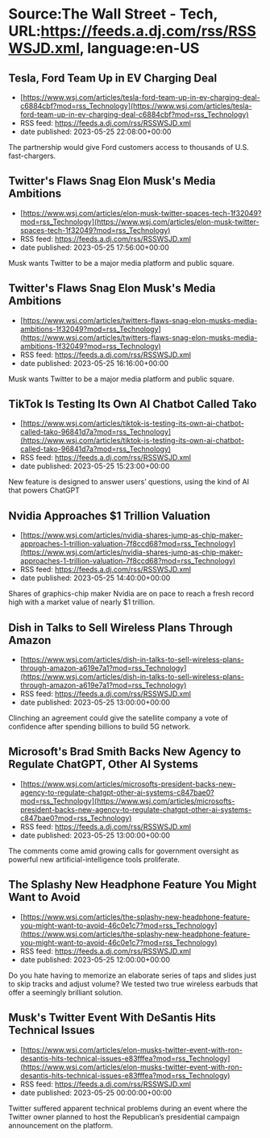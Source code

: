 # Source:The Wall Street - Tech, URL:https://feeds.a.dj.com/rss/RSSWSJD.xml, language:en-US

## Tesla, Ford Team Up in EV Charging Deal
 - [https://www.wsj.com/articles/tesla-ford-team-up-in-ev-charging-deal-c6884cbf?mod=rss_Technology](https://www.wsj.com/articles/tesla-ford-team-up-in-ev-charging-deal-c6884cbf?mod=rss_Technology)
 - RSS feed: https://feeds.a.dj.com/rss/RSSWSJD.xml
 - date published: 2023-05-25 22:08:00+00:00

The partnership would give Ford customers access to thousands of U.S. fast-chargers.

## Twitter's Flaws Snag Elon Musk's Media Ambitions
 - [https://www.wsj.com/articles/elon-musk-twitter-spaces-tech-1f32049?mod=rss_Technology](https://www.wsj.com/articles/elon-musk-twitter-spaces-tech-1f32049?mod=rss_Technology)
 - RSS feed: https://feeds.a.dj.com/rss/RSSWSJD.xml
 - date published: 2023-05-25 17:56:00+00:00

Musk wants Twitter to be a major media platform and public square.

## Twitter's Flaws Snag Elon Musk's Media Ambitions
 - [https://www.wsj.com/articles/twitters-flaws-snag-elon-musks-media-ambitions-1f32049?mod=rss_Technology](https://www.wsj.com/articles/twitters-flaws-snag-elon-musks-media-ambitions-1f32049?mod=rss_Technology)
 - RSS feed: https://feeds.a.dj.com/rss/RSSWSJD.xml
 - date published: 2023-05-25 16:16:00+00:00

Musk wants Twitter to be a major media platform and public square.

## TikTok Is Testing Its Own AI Chatbot Called Tako
 - [https://www.wsj.com/articles/tiktok-is-testing-its-own-ai-chatbot-called-tako-96841d7a?mod=rss_Technology](https://www.wsj.com/articles/tiktok-is-testing-its-own-ai-chatbot-called-tako-96841d7a?mod=rss_Technology)
 - RSS feed: https://feeds.a.dj.com/rss/RSSWSJD.xml
 - date published: 2023-05-25 15:23:00+00:00

New feature is designed to answer users’ questions, using the kind of AI that powers ChatGPT

## Nvidia Approaches $1 Trillion Valuation
 - [https://www.wsj.com/articles/nvidia-shares-jump-as-chip-maker-approaches-1-trillion-valuation-7f8ccd68?mod=rss_Technology](https://www.wsj.com/articles/nvidia-shares-jump-as-chip-maker-approaches-1-trillion-valuation-7f8ccd68?mod=rss_Technology)
 - RSS feed: https://feeds.a.dj.com/rss/RSSWSJD.xml
 - date published: 2023-05-25 14:40:00+00:00

Shares of graphics-chip maker Nvidia are on pace to reach a fresh record high with a market value of nearly $1 trillion.

## Dish in Talks to Sell Wireless Plans Through Amazon
 - [https://www.wsj.com/articles/dish-in-talks-to-sell-wireless-plans-through-amazon-a619e7a1?mod=rss_Technology](https://www.wsj.com/articles/dish-in-talks-to-sell-wireless-plans-through-amazon-a619e7a1?mod=rss_Technology)
 - RSS feed: https://feeds.a.dj.com/rss/RSSWSJD.xml
 - date published: 2023-05-25 13:00:00+00:00

Clinching an agreement could give the satellite company a vote of confidence after spending billions to build 5G network.

## Microsoft's Brad Smith Backs New Agency to Regulate ChatGPT, Other AI Systems
 - [https://www.wsj.com/articles/microsofts-president-backs-new-agency-to-regulate-chatgpt-other-ai-systems-c847bae0?mod=rss_Technology](https://www.wsj.com/articles/microsofts-president-backs-new-agency-to-regulate-chatgpt-other-ai-systems-c847bae0?mod=rss_Technology)
 - RSS feed: https://feeds.a.dj.com/rss/RSSWSJD.xml
 - date published: 2023-05-25 13:00:00+00:00

The comments come amid growing calls for government oversight as powerful new artificial-intelligence tools proliferate.

## The Splashy New Headphone Feature You Might Want to Avoid
 - [https://www.wsj.com/articles/the-splashy-new-headphone-feature-you-might-want-to-avoid-46c0e1c7?mod=rss_Technology](https://www.wsj.com/articles/the-splashy-new-headphone-feature-you-might-want-to-avoid-46c0e1c7?mod=rss_Technology)
 - RSS feed: https://feeds.a.dj.com/rss/RSSWSJD.xml
 - date published: 2023-05-25 12:00:00+00:00

Do you hate having to memorize an elaborate series of taps and slides just to skip tracks and adjust volume? We tested two true wireless earbuds that offer a seemingly brilliant solution.

## Musk's Twitter Event With DeSantis Hits Technical Issues
 - [https://www.wsj.com/articles/elon-musks-twitter-event-with-ron-desantis-hits-technical-issues-e83fffea?mod=rss_Technology](https://www.wsj.com/articles/elon-musks-twitter-event-with-ron-desantis-hits-technical-issues-e83fffea?mod=rss_Technology)
 - RSS feed: https://feeds.a.dj.com/rss/RSSWSJD.xml
 - date published: 2023-05-25 00:00:00+00:00

Twitter suffered apparent technical problems during an event where the Twitter owner planned to host the Republican’s presidential campaign announcement on the platform.

